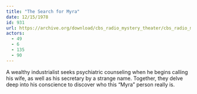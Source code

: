 ```yaml
---
title: "The Search for Myra"
date: 12/15/1978
id: 931
url: https://archive.org/download/cbs_radio_mystery_theater/cbs_radio_mystery_theater-0901-0950.zip/cbs_radio_mystery_theater-0901-0950%2Fcbsrmt_0931_the_search_for_myra.mp3
actors:
  - 49
  - 6
  - 135
  - 90
---
```

A wealthy industrialist seeks psychiatric counseling when he begins calling his wife, as well as his secretary by a strange name. Together, they delve deep into his conscience to discover who this “Myra” person really is.